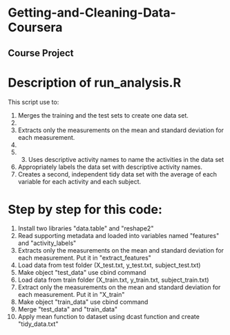 # Getting-and-Cleaning-Data-Coursera
## Course Project

# Description of run_analysis.R
This script use to:
1. Merges the training and the test sets to create one data set.
2. 
2. Extracts only the measurements on the mean and standard deviation for each measurement.
3. 
3. 3. Uses descriptive activity names to name the activities in the data set
4. Appropriately labels the data set with descriptive activity names.
5. Creates a second, independent tidy data set with the average of each variable for each activity and each subject.

# Step by step for this code:
1. Install two libraries "data.table" and "reshape2"
2. Read supporting metadata and loaded into variables named "features" and "activity_labels"
3. Extracts only the measurements on the mean and standard deviation for each measurement. Put it in "extract_features"
4. Load data from test folder (X_test.txt, y_test.txt, subject_test.txt)
5. Make object "test_data" use cbind command
6. Load data from train folder (X_train.txt, y_train.txt, subject_train.txt)
7. Extract only the measurements on the mean and standard deviation for each measurement. Put it in "X_train"
8. Make object "train_data" use cbind command
9. Merge "test_data" and "train_data"
10. Apply mean function to dataset using dcast function and create "tidy_data.txt"
